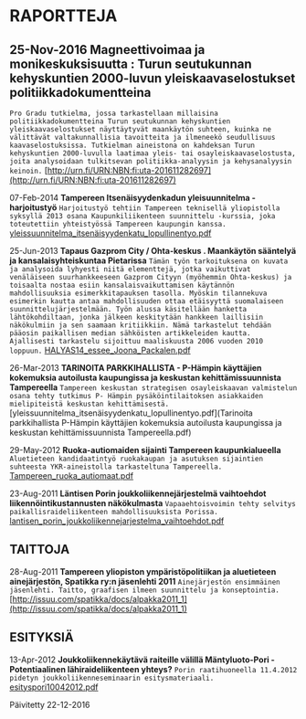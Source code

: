 # RAPORTTEJA
## 25-Nov-2016 Magneettivoimaa ja monikeskuksisuutta : Turun seutukunnan kehyskuntien 2000-luvun yleiskaavaselostukset politiikkadokumentteina

`Pro Gradu tutkielma, jossa tarkastellaan millaisina politiikkadokumentteina Turun seutukunnan kehyskuntien yleiskaavaselostukset näyttäytyvät maankäytön suhteen, kuinka ne välittävät valtakunnallisia tavoitteita ja ilmeneekö seudullisuus kaavaselostuksissa. Tutkielman aineistona on kahdeksan Turun kehyskuntien 2000-luvulla laatimaa yleis- tai osayleiskaavaselostusta, joita analysoidaan tulkitsevan politiikka-analyysin ja kehysanalyysin keinoin.`
[http://urn.fi/URN:NBN:fi:uta-201611282697](http://urn.fi/URN:NBN:fi:uta-201611282697)


07-Feb-2014 **Tampereen Itsenäisyydenkadun yleisuunnitelma - harjoitustyö**
`Harjoitustyö tehtiin Tampereen teknisellä yliopistolla syksyllä 2013 osana Kaupunkiliikenteen suunnittelu -kurssia, joka toteutettiin yhteistyössä Tampereen kaupungin kanssa.`
[yleissuunnitelma_itsenäisyydenkatu_lopullinentyo.pdf](yleissuunnitelma_itsenäisyydenkatu_lopullinentyo.pdf)
	

25-Jun-2013 **Tapaus Gazprom City / Ohta-keskus . Maankäytön sääntelyä ja kansalaisyhteiskuntaa Pietarissa**
`Tämän työn tarkoituksena on kuvata ja analysoida lyhyesti niitä elementtejä, jotka vaikuttivat venäläiseen suurhankkeeseen Gazprom Cityyn (myöhemmin Ohta-keskus) ja toisaalta nostaa esiin kansalaisvaikuttamisen käytännön mahdollisuuksia esimerkkitapauksen tasolla. Myöskin tilannekuva esimerkin kautta antaa mahdollisuuden ottaa etäisyyttä suomalaiseen suunnittelujärjestelmään. Työn alussa käsitellään hanketta lähtökohdiltaan, jonka jälkeen keskitytään hankkeen laillisiin näkökulmiin ja sen saamaan kritiikkiin. Nämä tarkastelut tehdään pääosin paikallisen median sähköisten artikkeleiden kautta. Ajallisesti tarkastelu sijoittuu maaliskuusta 2006 vuoden 2010 loppuun.` 
[HALYAS14_essee_Joona_Packalen.pdf](HALYAS14_essee_Joona_Packalen.pdf)


26-Mar-2013 **TARINOITA PARKKIHALLISTA - P-Hämpin käyttäjien kokemuksia autoilusta kaupungissa ja keskustan kehittämissuunnista Tampereella**
`Tampereen keskustan strategisen osayleiskaavan valmistelun osana tehty tutkimus P- Hämpin pysäköintilaitoksen asiakkaiden mielipiteistä keskustan kehittämisestä.`
[yleissuunnitelma_itsenäisyydenkatu_lopullinentyo.pdf](Tarinoita parkkihallista P-Hämpin käyttäjien kokemuksia autoilusta kaupungissa ja keskustan kehittämissuunnista Tampereella.pdf)


29-May-2012 **Ruoka-autiomaiden sijainti Tampereen kaupunkialueella**
`Aluetieteen kandidaatintyö ruokakaupan ja asutuksen sijaintien suhteesta YKR-aineistolla tarkasteltuna Tampereella.`
[Tampereen_ruoka_autiomaat.pdf](/Tampereen_ruoka_autiomaat.pdf)


23-Aug-2011 **Läntisen Porin joukkoliikennejärjestelmä vaihtoehdot liikennöintikustannusten näkökulmasta**
`Vapaaehtoisvoimin tehty selvitys paikallisraideliikenteen mahdollisuuksista Porissa.` [lantisen_porin_joukkoliikennejarjestelma_vaihtoehdot.pdf](lantisen_porin_joukkoliikennejarjestelma_vaihtoehdot.pdf)

	
## TAITTOJA
28-Aug-2011 **Tampereen yliopiston ympäristöpolitiikan ja aluetieteen ainejärjestön, Spatikka ry:n jäsenlehti 2011**
`Ainejärjestön ensimmäinen jäsenlehti. Taitto, graafisen ilmeen suunnittelu ja konseptointia.` [http://issuu.com/spatikka/docs/alpakka2011_1](http://issuu.com/spatikka/docs/alpakka2011_1)
	

## ESITYKSIÄ	
13-Apr-2012 **Joukkoliikennekäytävä raiteille välillä Mäntyluoto-Pori - Potentiaalinen lähiraideliikenteen yhteys?**
`Porin raatihuoneella 11.4.2012 pidetyn joukkoliikenneseminaarin esitysmateriaali.` [esityspori10042012.pdf](esityspori10042012.pdf)
	
Päivitetty 22-12-2016
